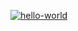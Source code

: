 [![hello-world](https://github.com/AndreyKrymski/hexlet-js/actions/workflows/hexlet-check.yml/badge.svg)](https://github.com/AndreyKrymski/hexlet-js/actions/workflows/hexlet-check.yml)

